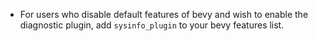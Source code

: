- For users who disable default features of bevy and wish to enable the diagnostic plugin, add `sysinfo_plugin` to your bevy features list.
